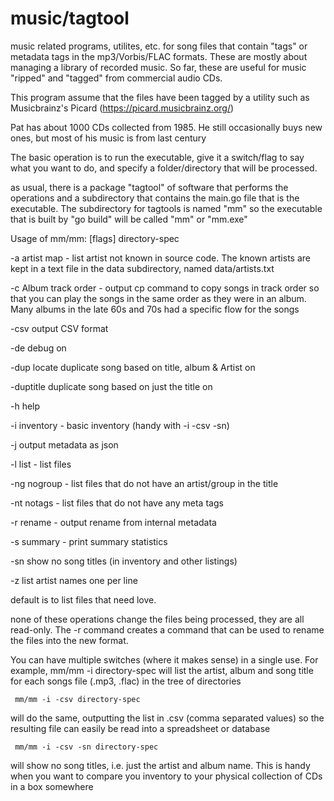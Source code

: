 # music/tagtool
music related programs, utilites, etc. for song files that contain "tags"
or metadata tags in the mp3/Vorbis/FLAC formats.
These are mostly about managing a library of recorded music.
So far, these are useful for music "ripped" and "tagged" from
commercial audio CDs.

This program assume that the files have been tagged by a utility such
as Musicbrainz's Picard (https://picard.musicbrainz.org/)

 Pat has about 1000 CDs collected from 1985. He still occasionally
 buys new ones, but most of his music is from last century

 The basic operation is to run the executable, give it a switch/flag to say what you want to do, and specify a folder/directory that will be processed.

 as usual, there is a package "tagtool" of software that performs the operations and a subdirectory that contains the main.go file that is the executable. The subdirectory for tagtools is named "mm" so the executable that is built by "go build" will be called "mm" or "mm.exe"

 Usage of mm/mm: [flags] directory-spec

  -a    artist map -  list artist not known in source code. The known 
  artists are kept in a text file in the data subdirectory, named data/artists.txt

  -c    Album track order - output cp command to copy songs in track order so that you can play the songs in the same order as they were in an album. Many albums in the late 60s and 70s had a specific flow for the songs


 -csv       output CSV format

  -de      debug on

  -dup     locate duplicate song based on title, album & Artist on

  -duptitle     duplicate song based on just the title on

  -h    help

  -i    inventory - basic inventory (handy with -i -csv -sn)

  -j    output metadata as json

  -l    list - list files

  -ng      nogroup - list files that do not have an artist/group in the title

  -nt      notags - list files that do not have any meta tags

  -r    rename - output rename from internal metadata

  -s    summary - print summary statistics

  -sn     show no song titles (in inventory and other listings)

  -z    list artist names one per line

default is to list files that need love.

none of these operations change the files being processed, they are all read-only.  The -r command creates a command that can be used to rename the files into the new format.

You can have multiple switches (where it makes sense) in a single use.
For example,
     mm/mm -i  directory-spec
will list the artist, album and song title for each songs file (.mp3, .flac) in
the tree of directories

     mm/mm -i -csv directory-spec
will do the same, outputting the list in .csv (comma separated values) so the resulting file can easily be read into a spreadsheet or database

     mm/mm -i -csv -sn directory-spec
will show no song titles, i.e. just the artist and album name.
This is handy when you want to compare you inventory to your physical collection of CDs in a box somewhere

